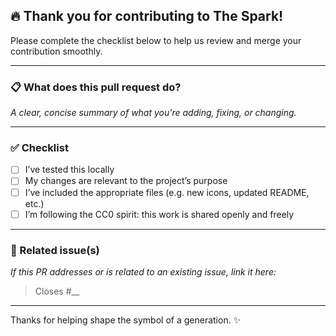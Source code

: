 ## 🔥 Thank you for contributing to The Spark!

Please complete the checklist below to help us review and merge your contribution smoothly.

---

### 📋 What does this pull request do?

_A clear, concise summary of what you're adding, fixing, or changing._

---

### ✅ Checklist

- [ ] I’ve tested this locally
- [ ] My changes are relevant to the project’s purpose
- [ ] I’ve included the appropriate files (e.g. new icons, updated README, etc.)
- [ ] I’m following the CC0 spirit: this work is shared openly and freely

---

### 📎 Related issue(s)

_If this PR addresses or is related to an existing issue, link it here:_

> Closes #__

---

Thanks for helping shape the symbol of a generation. ✨

